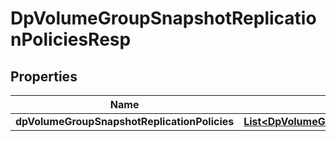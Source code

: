 # DpVolumeGroupSnapshotReplicationPoliciesResp

## Properties
Name | Type | Description | Notes
------------ | ------------- | ------------- | -------------
**dpVolumeGroupSnapshotReplicationPolicies** | [**List&lt;DpVolumeGroupSnapshotReplicationPolicy&gt;**](DpVolumeGroupSnapshotReplicationPolicy.md) |  |  [optional]

